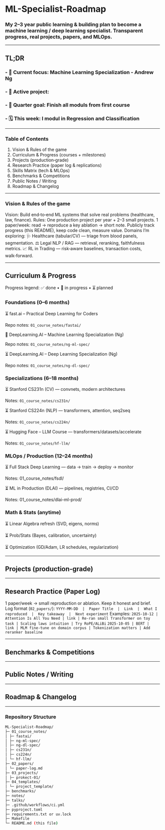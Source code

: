 # ML-Specialist-Roadmap
### My 2–3 year public learning & building plan to become a machine learning / deep learning specialist. Transparent progress, real projects, papers, and MLOps.
---
## TL;DR


### - 📌 Current focus: Machine Learning Specialization - Andrew Ng
### - 🧪 Active project:
### - 🎯 Quarter goal: Finish all moduls from first course
### - 🗓️ This week: I modul in Regression and Classification


---
### Table of Contents
1. Vision & Rules of the game
2. Curriculum & Progress (courses + milestones)
3. Projects (production‑grade)
4. Research Practice (paper log & replications)
5. Skills Matrix (tech & MLOps)
6. Benchmarks & Competitions
7. Public Notes / Writing
8. Roadmap & Changelog
---
### Vision & Rules of the game


Vision: Build end‑to‑end ML systems that solve real problems (healthcare, law, finance).
Rules:
One production project per year + 2–3 small projects.
1 paper/week: read → reproduce a key ablation → short note.
Publicly track progress (this README), keep code clean, measure value.
Domains I’m exploring:
🩺 Healthcare (tabular/CV) — triage from blood panels, segmentation.
⚖️ Legal NLP / RAG — retrieval, reranking, faithfulness metrics.
📈 RL in Trading — risk‑aware baselines, transaction costs, walk‑forward.


---
## Curriculum & Progress
Progress legend: ✅ done • 🔄 in progress • ⏳ planned
### Foundations (0–6 months)
⏳ fast.ai – Practical Deep Learning for Coders


Repo notes: `01_course_notes/fastai/`


🔄 DeepLearning.AI – Machine Learning Specialization (Ng)


Repo notes: `01_course_notes/ng-ml-spec/`


⏳ DeepLearning.AI – Deep Learning Specialization (Ng)


Repo notes: `01_course_notes/ng-dl-spec/`


### Specializations (6–18 months)
⏳ Stanford CS231n (CV) — convnets, modern architectures


Notes: `01_course_notes/cs231n/`


⏳ Stanford CS224n (NLP) — transformers, attention, seq2seq


Notes: `01_course_notes/cs224n/`


⏳ Hugging Face – LLM Course — transformers/datasets/accelerate


Notes: `01_course_notes/hf-llm/`


### MLOps / Production (12–24 months)
⏳ Full Stack Deep Learning — data → train → deploy → monitor


Notes: 01_course_notes/fsdl/


⏳ ML in Production (DLAI) — pipelines, registries, CI/CD


Notes: 01_course_notes/dlai-ml-prod/


### Math & Stats (anytime)

⏳ Linear Algebra refresh (SVD, eigens, norms)


⏳ Prob/Stats (Bayes, calibration, uncertainty)


⏳ Optimization (GD/Adam, LR schedules, regularization)


---
## Projects (production‑grade)


---
## Research Practice (Paper Log)


1 paper/week → small reproduction or ablation. Keep it honest and brief.
Log format (`02_papers/`):
`YYYY‑MM‑DD  |  Paper Title  |  Link  |  What I reproduced  |  Key takeaway  |  Next experiment`
Examples:
`2025‑10‑12 | Attention Is All You Need | link | Re‑ran small Transformer on toy task | Scaling laws intuition | Try RoPE/ALiBi`
`2025‑10‑05 | BERT | link | MLM fine‑tune on domain corpus | Tokenization matters | Add reranker baseline`


---
## Benchmarks & Competitions


---
## Public Notes / Writing


---
## Roadmap & Changelog


---

### Repository Structure
```Bash
ML-Specialist-Roadmap/
├─ 01_course_notes/
│ ├─ fastai/
│ ├─ ng-ml-spec/
│ ├─ ng-dl-spec/
│ ├─ cs231n/
│ ├─ cs224n/
│ └─ hf-llm/
├─ 02_papers/
│ └─ paper-log.md
├─ 03_projects/
│ ├─ prokect-01/
├─ 04_templates/
│ └─ project_template/
├─ benchmarks/
├─ notes/
├─ talks/
├─ .github/workflows/ci.yml
├─ pyproject.toml
├─ requirements.txt or uv.lock
├─ Makefile
└─ README.md (this file)
```

